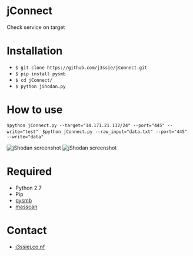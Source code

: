 jConnect
====================
Check service on target

# Installation
- `$ git clone https://github.com/j3ssie/jConnect.git `
- `$ pip install pysmb`
- `$ cd jConnect/`
- `$ python jShodan.py`

# How to use
```$python jConnect.py --target="14.171.21.132/24" --port="445" --write="test" ```
```$python jConnect.py --raw_input="data.txt" --port="445" --write="data" ```

![jShodan screenshot](https://github.com/j3ssie/jShodan/blob/master/1.png)
![jShodan screenshot](https://github.com/j3ssie/jShodan/blob/master/2.png)

# Required
- Python 2.7
- Pip
- [pysmb](http://shodan.readthedocs.io/en/latest/index.html)
- [masscan](http://shodan.readthedocs.io/en/latest/index.html)

# Contact
- [j3ssiej.co.nf](http://j3ssiej.co.nf)